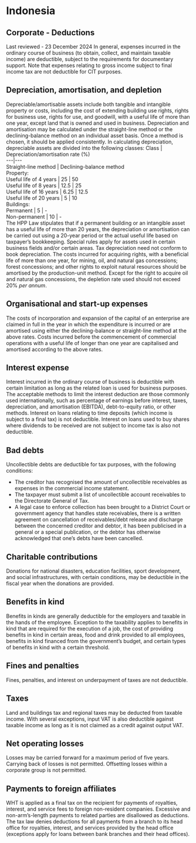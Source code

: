 # Indonesia
## Corporate - Deductions
Last reviewed - 23 December 2024
In general, expenses incurred in the ordinary course of business (to obtain, collect, and maintain taxable income) are deductible, subject to the requirements for documentary support.
Note that expenses relating to gross income subject to final income tax are not deductible for CIT purposes.
## Depreciation, amortisation, and depletion
Depreciable/amortisable assets include both tangible and intangible property or costs, including the cost of extending building use rights, rights for business use, rights for use, and goodwill, with a useful life of more than one year, except land that is owned and used in business. Depreciation and amortisation may be calculated under the straight-line method or the declining-balance method on an individual asset basis. Once a method is chosen, it should be applied consistently. In calculating depreciation, depreciable assets are divided into the following classes:
Class | Depreciation/amortisation rate (%)  
---|---  
Straight-line method | Declining-balance method  
Property:  
Useful life of 4 years | 25 | 50  
Useful life of 8 years | 12.5 | 25  
Useful life of 16 years | 6.25 | 12.5  
Useful life of 20 years | 5 | 10  
Buildings:  
Permanent | 5 | -  
Non-permanent | 10 | -  
The HPP Law stipulates that if a permanent building or an intangible asset has a useful life of more than 20 years, the depreciation or amortisation can be carried out using a 20-year period or the actual useful life based on taxpayer’s bookkeeping.
Special rules apply for assets used in certain business fields and/or certain areas. Tax depreciation need not conform to book depreciation.
The costs incurred for acquiring rights, with a beneficial life of more than one year, for mining, oil, and natural gas concessions; forest concessions; and other rights to exploit natural resources should be amortised by the production-unit method. Except for the right to acquire oil and natural gas concessions, the depletion rate used should not exceed 20% _per annum_.
## Organisational and start-up expenses
The costs of incorporation and expansion of the capital of an enterprise are claimed in full in the year in which the expenditure is incurred or are amortised using either the declining-balance or straight-line method at the above rates.
Costs incurred before the commencement of commercial operations with a useful life of longer than one year are capitalised and amortised according to the above rates.
## Interest expense
Interest incurred in the ordinary course of business is deductible with certain limitation as long as the related loan is used for business purposes. The acceptable methods to limit the interest deduction are those commonly used internationally, such as percentage of earnings before interest, taxes, depreciation, and amortisation (EBITDA), debt-to-equity ratio, or other methods.
Interest on loans relating to time deposits (which income is subject to a final tax) is not deductible.
Interest on loans used to buy shares where dividends to be received are not subject to income tax is also not deductible.
## Bad debts
Uncollectible debts are deductible for tax purposes, with the following conditions:
  * The creditor has recognised the amount of uncollectible receivables as expenses in the commercial income statement.
  * The taxpayer must submit a list of uncollectible account receivables to the Directorate General of Tax.
  * A legal case to enforce collection has been brought to a District Court or government agency that handles state receivables, there is a written agreement on cancellation of receivables/debt release and discharge between the concerned creditor and debtor, it has been publicised in a general or a special publication, or the debtor has otherwise acknowledged that one’s debts have been cancelled.


## Charitable contributions
Donations for national disasters, education facilities, sport development, and social infrastructures, with certain conditions, may be deductible in the fiscal year when the donations are provided.
## Benefits in kind
Benefits in kinds are generally deductible for the employers and taxable in the hands of the employee. Exception to the taxability applies to benefits in kind that are required for the execution of a job, the cost of providing benefits in kind in certain areas, food and drink provided to all employees, benefits in kind financed from the government’s budget, and certain types of benefits in kind with a certain threshold.
## Fines and penalties
Fines, penalties, and interest on underpayment of taxes are not deductible.
## Taxes
Land and buildings tax and regional taxes may be deducted from taxable income. With several exceptions, input VAT is also deductible against taxable income as long as it is not claimed as a credit against output VAT.
## Net operating losses
Losses may be carried forward for a maximum period of five years. Carrying back of losses is not permitted. Offsetting losses within a corporate group is not permitted.
## Payments to foreign affiliates
WHT is applied as a final tax on the recipient for payments of royalties, interest, and service fees to foreign non-resident companies. Excessive and non-arm’s-length payments to related parties are disallowed as deductions. The tax law denies deductions for all payments from a branch to its head office for royalties, interest, and services provided by the head office (exceptions apply for loans between bank branches and their head offices).
